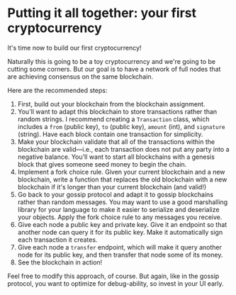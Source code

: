 # Putting it all together: your first cryptocurrency

It's time now to build our first cryptocurrency!

Naturally this is going to be a toy cryptocurrency and we're going to be cutting some corners. But our goal is to have a network of full nodes that are achieving consensus on the same blockchain.

Here are the recommended steps:

1. First, build out your blockchain from the blockchain assignment.
2. You'll want to adapt this blockchain to store transactions rather than random strings. I recommend creating a `Transaction` class, which includes a `from` (public key), `to` (public key), `amount` (int), and `signature` (string). Have each block contain one transaction for simplicity.
3. Make your blockchain validate that all of the transactions within the blockchain are valid—i.e., each transaction does not put any party into a negative balance. You'll want to start all blockchains with a genesis block that gives someone seed money to begin the chain.
4. Implement a fork choice rule. Given your current blockchain and a new blockchain, write a function that replaces the old blockchain with a new blockchain if it's longer than your current blockchain (and valid!)
5. Go back to your gossip protocol and adapt it to gossip blockchains rather than random messages. You may want to use a good marshalling library for your language to make it easier to serialize and deserialize your objects. Apply the fork choice rule to any messages you receive.
6. Give each node a public key and private key. Give it an endpoint so that another node can query it for its public key. Make it automatically sign each transaction it creates.
7. Give each node a `transfer` endpoint, which will make it query another node for its public key, and then transfer that node some of its money.
8. See the blockchain in action!

Feel free to modify this approach, of course. But again, like in the gossip protocol, you want to optimize for debug-ability, so invest in your UI early.